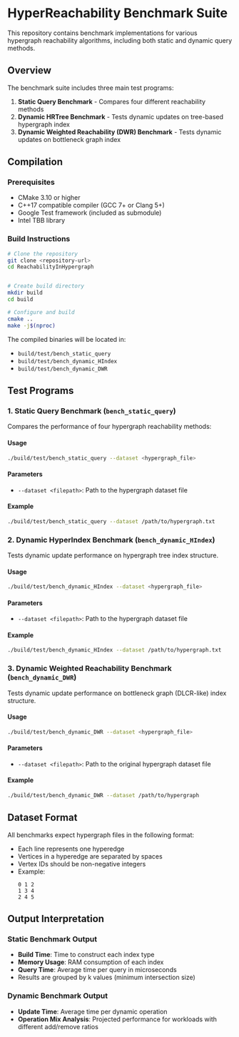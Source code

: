 

# HyperReachability Benchmark Suite

This repository contains benchmark implementations for various hypergraph reachability algorithms, including both static and dynamic query methods.

## Overview

The benchmark suite includes three main test programs:

1. **Static Query Benchmark** - Compares four different reachability methods
2. **Dynamic HRTree Benchmark** - Tests dynamic updates on tree-based hypergraph index
3. **Dynamic Weighted Reachability (DWR) Benchmark** - Tests dynamic updates on bottleneck graph index

## Compilation

### Prerequisites
- CMake 3.10 or higher
- C++17 compatible compiler (GCC 7+ or Clang 5+)
- Google Test framework (included as submodule)
- Intel TBB library

### Build Instructions

```bash
# Clone the repository
git clone <repository-url>
cd ReachabilityInHypergraph


# Create build directory
mkdir build
cd build

# Configure and build
cmake ..
make -j$(nproc)
```

The compiled binaries will be located in:
- `build/test/bench_static_query`
- `build/test/bench_dynamic_HIndex`
- `build/test/bench_dynamic_DWR`

## Test Programs

### 1. Static Query Benchmark (`bench_static_query`)

Compares the performance of four hypergraph reachability methods:

#### Usage
```bash
./build/test/bench_static_query --dataset <hypergraph_file>
```

#### Parameters
- `--dataset <filepath>`: Path to the hypergraph dataset file

#### Example
```bash
./build/test/bench_static_query --dataset /path/to/hypergraph.txt
```


### 2. Dynamic HyperIndex Benchmark (`bench_dynamic_HIndex`)

Tests dynamic update performance on hypergraph tree index structure.

#### Usage
```bash
./build/test/bench_dynamic_HIndex --dataset <hypergraph_file>
```

#### Parameters
- `--dataset <filepath>`: Path to the hypergraph dataset file

#### Example
```bash
./build/test/bench_dynamic_HIndex --dataset /path/to/hypergraph.txt
```


### 3. Dynamic Weighted Reachability Benchmark (`bench_dynamic_DWR`)

Tests dynamic update performance on bottleneck graph (DLCR-like) index structure.

#### Usage
```bash
./build/test/bench_dynamic_DWR --dataset <hypergraph_file> 
```

#### Parameters
- `--dataset <filepath>`: Path to the original hypergraph dataset file

#### Example
```bash
./build/test/bench_dynamic_DWR --dataset /path/to/hypergraph
```


## Dataset Format

All benchmarks expect hypergraph files in the following format:
- Each line represents one hyperedge
- Vertices in a hyperedge are separated by spaces
- Vertex IDs should be non-negative integers
- Example:
  ```
  0 1 2
  1 3 4
  2 4 5
  ```

## Output Interpretation

### Static Benchmark Output
- **Build Time**: Time to construct each index type
- **Memory Usage**: RAM consumption of each index
- **Query Time**: Average time per query in microseconds
- Results are grouped by k values (minimum intersection size)

### Dynamic Benchmark Output
- **Update Time**: Average time per dynamic operation
- **Operation Mix Analysis**: Projected performance for workloads with different add/remove ratios

